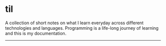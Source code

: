# til

A collection of short notes on what I learn everyday across different technologies and languages. Programming is a life-long journey of learning and this is my documentation. 

----

<!-- toc -->



<!-- tocstop -->








